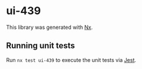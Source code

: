 # ui-439

This library was generated with [Nx](https://nx.dev).

## Running unit tests

Run `nx test ui-439` to execute the unit tests via [Jest](https://jestjs.io).
